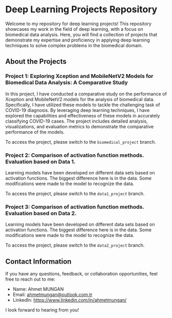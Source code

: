 # Deep Learning Projects Repository

Welcome to my repository for deep learning projects! This repository showcases my work in the field of deep learning, with a focus on biomedical data analysis. Here, you will find a collection of projects that demonstrate my expertise and proficiency in applying deep learning techniques to solve complex problems in the biomedical domain.

## About the Projects

### Project 1: Exploring Xception and MobileNetV2 Models for Biomedical Data Analysis: A Comparative Study

In this project, I have conducted a comparative study on the performance of Xception and MobileNetV2 models for the analysis of biomedical data. Specifically, I have utilized these models to tackle the challenging task of COVID-19 diagnosis. By leveraging deep learning techniques, I have explored the capabilities and effectiveness of these models in accurately classifying COVID-19 cases. The project includes detailed analysis, visualizations, and evaluation metrics to demonstrate the comparative performance of the models.

To access the project, please switch to the `biomedical_project` branch.

### Project 2: Comparison of activation function methods. Evaluation based on Data 1.

Learning models have been developed on different data sets based on activation functions. The biggest difference here is in the data. Some modifications were made to the model to recognize the data.

To access the project, please switch to the `data1_project` branch.

### Project 3: Comparison of activation function methods. Evaluation based on Data 2.

Learning models have been developed on different data sets based on activation functions. The biggest difference here is in the data. Some modifications were made to the model to recognize the data.

To access the project, please switch to the `data2_project` branch.

## Contact Information

If you have any questions, feedback, or collaboration opportunities, feel free to reach out to me:

- Name: Ahmet MUNGAN
- Email: ahmetmungan@outlook.com.tr
- LinkedIn: https://www.linkedin.com/in/ahmetmungan/

I look forward to hearing from you!
